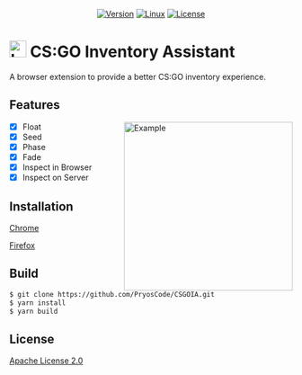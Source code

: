 <p align="center">
    <a href="https://github.com/PryosCode/CSGOIA/tags"><img alt="Version" src="https://img.shields.io/github/v/release/PryosCode/CSGOIA?label=Version"></a>
    <a href="https://github.com/PryosCode/CSGOIA/actions/workflows/build.yml"><img alt="Linux" src="https://github.com/PryosCode/CSGOIA/actions/workflows/build.yml/badge.svg"></a>
    <a href="https://github.com/PryosCode/CSGOIA/blob/master/LICENSE"><img alt="License" src="https://img.shields.io/github/license/PryosCode/CSGOIA?label=License"></a>
</p>

# <a href="https://github.com/PryosCode/CSGOIA/blob/master/res/logo.png"><img src="https://github.com/PryosCode/CSGOIA/raw/master/res/logo.png" alt="Logo" width="30" height="auto"></a> CS:GO Inventory Assistant

A browser extension to provide a better CS:GO inventory experience.

## Features

<a href="https://github.com/PryosCode/CSGOIA/blob/master/res/screenshot.png"><img align="right" alt="Example" width="300px" src="https://raw.githubusercontent.com/PryosCode/CSGOIA/master/res/screenshot.png"></a>

- [x] Float
- [x] Seed
- [x] Phase
- [x] Fade
- [x] Inspect in Browser
- [x] Inspect on Server

## Installation

[Chrome](https://chrome.google.com/webstore/detail/csgo-inventory-assistant/pcljahoomhckhoikcjbnoclcainafema)

[Firefox](https://addons.mozilla.org/firefox/addon/csgo-inventory-assistant/)

## Build

```bash
$ git clone https://github.com/PryosCode/CSGOIA.git
$ yarn install
$ yarn build
```

## License

[Apache License 2.0](https://github.com/PryosCode/CSGOIA/blob/master/LICENSE)
